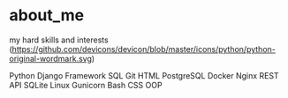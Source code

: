 # about_me
my hard skills and interests
(https://github.com/devicons/devicon/blob/master/icons/python/python-original-wordmark.svg)

Python
Django Framework
SQL
Git
HTML
PostgreSQL
Docker
Nginx
REST API
SQLite
Linux
Gunicorn
Bash
CSS
OOP
